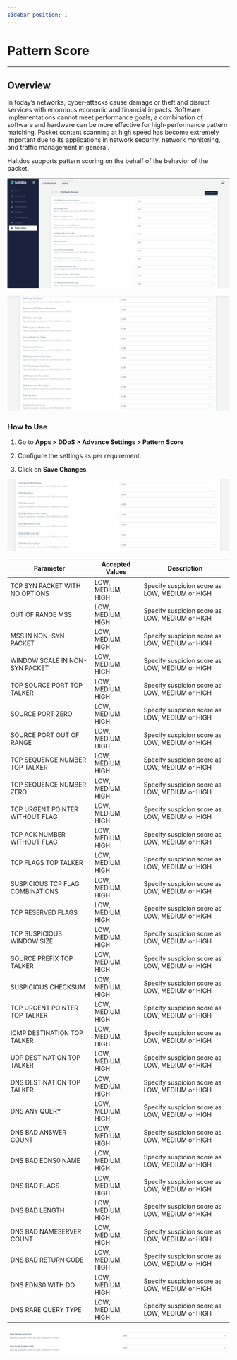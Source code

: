 ```yaml
---
sidebar_position: 1
---
```


# Pattern Score

---

## Overview

In today’s networks, cyber-attacks cause damage or theft and disrupt services with enormous economic and financial impacts. Software implementations cannot meet performance goals; a combination of software and hardware can be more effective for high-performance pattern matching. Packet content scanning at high speed has become extremely important due to its applications in network security, network monitoring, and traffic management in general. 

Haltdos supports pattern scoring on the behalf of the behavior of the packet.

![pattern_score](/img/ddos/v2/paternscore.png)

![pattern_score](/img/ddos/v2/patternscore1.png)

### How to Use

1. Go to **Apps > DDoS > Advance Settings > Pattern Score**

2. Configure the settings as per requirement.

3. Click on **Save Changes**.

![pattern_score](/img/ddos/v2/patternscore2.png)

| Parameter                        | Accepted Values   | Description                                    |
|----------------------------------|-------------------|------------------------------------------------|
| TCP SYN PACKET WITH NO OPTIONS   | LOW, MEDIUM, HIGH | Specify suspicion score as LOW, MEDIUM or HIGH |
| OUT OF RANGE MSS                 | LOW, MEDIUM, HIGH | Specify suspicion score as LOW, MEDIUM or HIGH |
| MSS IN NON-SYN PACKET            | LOW, MEDIUM, HIGH | Specify suspicion score as LOW, MEDIUM or HIGH |
| WINDOW SCALE IN NON-SYN PACKET   | LOW, MEDIUM, HIGH | Specify suspicion score as LOW, MEDIUM or HIGH |
| TOP SOURCE PORT TOP TALKER       | LOW, MEDIUM, HIGH | Specify suspicion score as LOW, MEDIUM or HIGH |
| SOURCE PORT ZERO                 | LOW, MEDIUM, HIGH | Specify suspicion score as LOW, MEDIUM or HIGH |
| SOURCE PORT OUT OF RANGE         | LOW, MEDIUM, HIGH | Specify suspicion score as LOW, MEDIUM or HIGH |
| TCP SEQUENCE NUMBER TOP TALKER   | LOW, MEDIUM, HIGH | Specify suspicion score as LOW, MEDIUM or HIGH |
| TCP SEQUENCE NUMBER ZERO         | LOW, MEDIUM, HIGH | Specify suspicion score as LOW, MEDIUM or HIGH |
| TCP URGENT POINTER WITHOUT FLAG  | LOW, MEDIUM, HIGH | Specify suspicion score as LOW, MEDIUM or HIGH |
| TCP ACK NUMBER WITHOUT FLAG      | LOW, MEDIUM, HIGH | Specify suspicion score as LOW, MEDIUM or HIGH |
| TCP FLAGS TOP TALKER             | LOW, MEDIUM, HIGH | Specify suspicion score as LOW, MEDIUM or HIGH |
| SUSPICIOUS TCP FLAG COMBINATIONS | LOW, MEDIUM, HIGH | Specify suspicion score as LOW, MEDIUM or HIGH |
| TCP RESERVED FLAGS               | LOW, MEDIUM, HIGH | Specify suspicion score as LOW, MEDIUM or HIGH |
| TCP SUSPICIOUS WINDOW SIZE       | LOW, MEDIUM, HIGH | Specify suspicion score as LOW, MEDIUM or HIGH |
| SOURCE PREFIX TOP TALKER         | LOW, MEDIUM, HIGH | Specify suspicion score as LOW, MEDIUM or HIGH |
| SUSPICIOUS CHECKSUM              | LOW, MEDIUM, HIGH | Specify suspicion score as LOW, MEDIUM or HIGH |
| TCP URGENT POINTER TOP TALKER    | LOW, MEDIUM, HIGH | Specify suspicion score as LOW, MEDIUM or HIGH |
| ICMP DESTINATION TOP TALKER      | LOW, MEDIUM, HIGH | Specify suspicion score as LOW, MEDIUM or HIGH |
| UDP DESTINATION TOP TALKER       | LOW, MEDIUM, HIGH | Specify suspicion score as LOW, MEDIUM or HIGH |
| DNS DESTINATION TOP TALKER       | LOW, MEDIUM, HIGH | Specify suspicion score as LOW, MEDIUM or HIGH |
| DNS ANY QUERY                    | LOW, MEDIUM, HIGH | Specify suspicion score as LOW, MEDIUM or HIGH |
| DNS BAD ANSWER COUNT             | LOW, MEDIUM, HIGH | Specify suspicion score as LOW, MEDIUM or HIGH |
| DNS BAD EDNS0 NAME               | LOW, MEDIUM, HIGH | Specify suspicion score as LOW, MEDIUM or HIGH |
| DNS BAD FLAGS                    | LOW, MEDIUM, HIGH | Specify suspicion score as LOW, MEDIUM or HIGH |
| DNS BAD LENGTH                   | LOW, MEDIUM, HIGH | Specify suspicion score as LOW, MEDIUM or HIGH |
| DNS BAD NAMESERVER COUNT         | LOW, MEDIUM, HIGH | Specify suspicion score as LOW, MEDIUM or HIGH |
| DNS BAD RETURN CODE              | LOW, MEDIUM, HIGH | Specify suspicion score as LOW, MEDIUM or HIGH |
| DNS EDNS0 WITH DO                | LOW, MEDIUM, HIGH | Specify suspicion score as LOW, MEDIUM or HIGH |
| DNS RARE QUERY TYPE              | LOW, MEDIUM, HIGH | Specify suspicion score as LOW, MEDIUM or HIGH |


![](\img\ddos\ddos30.png)